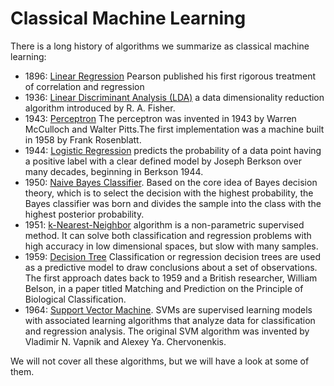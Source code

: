 # Classical Machine Learning

There is a long history of algorithms we summarize as classical machine learning:

- 1896: [Linear Regression](https://www.tandfonline.com/doi/pdf/10.1080/10691898.2001.11910537#:~:text=Although%20Pearson%20did%20develop%20a,notions%20of%20correlation%20and%20regression.) Pearson published his first rigorous treatment of correlation and regression
- 1936: [Linear Discriminant Analysis (LDA)](https://en.wikipedia.org/wiki/Linear_discriminant_analysis) a data dimensionality reduction algorithm introduced by R. A. Fisher.
- 1943: [Perceptron](https://en.wikipedia.org/wiki/Perceptron) The perceptron was invented in 1943 by Warren McCulloch and Walter Pitts.The first implementation was a machine built in 1958 by Frank Rosenblatt. 
- 1944: [Logistic Regression](https://papers.tinbergen.nl/02119.pdf) predicts the probability of a data point having a positive label with a clear defined model by Joseph Berkson over many decades, beginning in Berkson 1944.
- 1950: [Naive Bayes Classifier](https://en.wikipedia.org/wiki/Naive_Bayes_classifier). Based on the core idea of Bayes decision theory, which is to select the decision with the highest probability, the Bayes classifier was born and divides the sample into the class with the highest posterior probability.
- 1951: [k-Nearest-Neighbor](https://en.wikipedia.org/wiki/K-nearest_neighbors_algorithm) algorithm is a non-parametric supervised method. It can solve both classification and regression problems with high accuracy in low dimensional spaces, but slow with many samples. 
- 1959: [Decision Tree](https://en.wikipedia.org/wiki/Decision_tree_learning) Classification or regression decision trees are used as a predictive model to draw conclusions about a set of observations. The first approach dates back to 1959 and a British researcher, William Belson, in a paper titled Matching and Prediction on the Principle of Biological Classification. 
- 1964: [Support Vector Machine](https://en.wikipedia.org/wiki/Support_vector_machine). SVMs are supervised learning models with associated learning algorithms that analyze data for classification and regression analysis. The original SVM algorithm was invented by Vladimir N. Vapnik and Alexey Ya. Chervonenkis.

We will not cover all these algorithms, but we will have a look at some of them.
